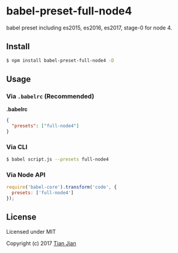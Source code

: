 # babel-preset-full-node4

babel preset including es2015, es2016, es2017, stage-0 for node 4.

## Install

```bash
$ npm install babel-preset-full-node4 -D
```

## Usage

### Via `.babelrc` (Recommended)

**.babelrc**

```json
{
  "presets": ["full-node4"]
}
```

### Via CLI

```bash
$ babel script.js --presets full-node4
```

### Via Node API

```js
require('babel-core').transform('code', {
  presets: ['full-node4']
});
```


## License

Licensed under MIT

Copyright (c) 2017 [Tian Jian](https://github.com/tianjianchn)
